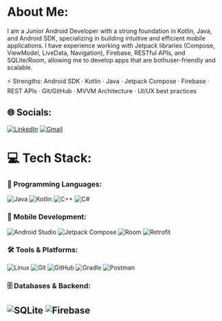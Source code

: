 # About Me:
I am a Junior Android Developer with a strong foundation in Kotlin, Java, and Android SDK, specializing in building intuitive and efficient mobile applications. I have experience working with Jetpack libraries (Compose, ViewModel, LiveData, Navigation), Firebase, RESTful APIs, and SQLite/Room, allowing me to develop apps that are bothuser-friendly and scalable.


⚡ Strengths: Android SDK · Kotlin · Java · Jetpack Compose · Firebase · REST APIs · Git/GitHub · MVVM Architecture · UI/UX best practices

## 🌐 Socials:
[![LinkedIn](https://img.shields.io/badge/LinkedIn-%230077B5.svg?logo=linkedin&logoColor=white)](https://linkedin.com/in/hekal01)
[![Gmail](https://img.shields.io/badge/Gmail-D14836?logo=gmail&logoColor=white)](mailto:ahmedsanta021@gmail.com)


# 💻 Tech Stack:

### 🧠 Programming Languages:
![Java](https://img.shields.io/badge/Java-%23ED8B00.svg?style=for-the-badge&logo=openjdk&logoColor=white)
![Kotlin](https://img.shields.io/badge/Kotlin-%237F52FF.svg?style=for-the-badge&logo=kotlin&logoColor=white)
![C++](https://img.shields.io/badge/C++-%2300599C.svg?style=for-the-badge&logo=c%2B%2B&logoColor=white)
![C#](https://img.shields.io/badge/C%23-%23239120.svg?style=for-the-badge&logo=csharp&logoColor=white)

### 📱 Mobile Development:
![Android Studio](https://img.shields.io/badge/Android%20Studio-3DDC84?style=for-the-badge&logo=android-studio&logoColor=white)
![Jetpack Compose](https://img.shields.io/badge/Jetpack%20Compose-4285F4?style=for-the-badge&logo=jetpack-compose&logoColor=white)
![Room](https://img.shields.io/badge/Room-1976D2?style=for-the-badge&logo=android&logoColor=white)
![Retrofit](https://img.shields.io/badge/Retrofit-00796B?style=for-the-badge&logo=square&logoColor=white)

### 🛠️ Tools & Platforms:
![Linux](https://img.shields.io/badge/Linux-FCC624?style=for-the-badge&logo=linux&logoColor=black)
![Git](https://img.shields.io/badge/Git-F05032?style=for-the-badge&logo=git&logoColor=white)
![GitHub](https://img.shields.io/badge/GitHub-181717?style=for-the-badge&logo=github&logoColor=white)
![Gradle](https://img.shields.io/badge/Gradle-02303A?style=for-the-badge&logo=gradle&logoColor=white)
![Postman](https://img.shields.io/badge/Postman-FF6C37?style=for-the-badge&logo=postman&logoColor=white)

### 🗄️ Databases & Backend:
![SQLite](https://img.shields.io/badge/SQLite-003B57?style=for-the-badge&logo=sqlite&logoColor=white)
![Firebase](https://img.shields.io/badge/Firebase-FFCA28?style=for-the-badge&logo=firebase&logoColor=black)
---

